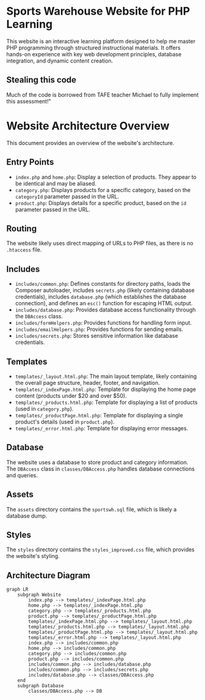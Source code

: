 # Sports Warehouse Website for PHP Learning
This website is an interactive learning platform designed to help me master PHP programming through structured instructional materials. It offers hands-on experience with key web development principles, database integration, and dynamic content creation.

## Stealing this code

Much of the code is borrowed from TAFE teacher Michael to fully implement this assessment!"


# Website Architecture Overview

This document provides an overview of the website's architecture.

## Entry Points

*   `index.php` and `home.php`: Display a selection of products. They appear to be identical and may be aliased.
*   `category.php`: Displays products for a specific category, based on the `categoryId` parameter passed in the URL.
*   `product.php`: Displays details for a specific product, based on the `id` parameter passed in the URL.

## Routing

The website likely uses direct mapping of URLs to PHP files, as there is no `.htaccess` file.

## Includes

*   `includes/common.php`: Defines constants for directory paths, loads the Composer autoloader, includes `secrets.php` (likely containing database credentials), includes `database.php` (which establishes the database connection), and defines an `esc()` function for escaping HTML output.
*   `includes/database.php`: Provides database access functionality through the `DBAccess` class.
*   `includes/formHelpers.php`: Provides functions for handling form input.
*   `includes/emailHelpers.php`: Provides functions for sending emails.
*   `includes/secrets.php`: Stores sensitive information like database credentials.

## Templates

*   `templates/_layout.html.php`: The main layout template, likely containing the overall page structure, header, footer, and navigation.
*   `templates/_indexPage.html.php`: Template for displaying the home page content (products under $20 and over $50).
*   `templates/_products.html.php`: Template for displaying a list of products (used in `category.php`).
*   `templates/_productPage.html.php`: Template for displaying a single product's details (used in `product.php`).
*   `templates/_error.html.php`: Template for displaying error messages.

## Database

The website uses a database to store product and category information. The `DBAccess` class in `classes/DBAccess.php` handles database connections and queries.

## Assets

The `assets` directory contains the `sportswh.sql` file, which is likely a database dump.

## Styles

The `styles` directory contains the `styles_improved.css` file, which provides the website's styling.

## Architecture Diagram

```mermaid
graph LR
    subgraph Website
        index.php --> templates/_indexPage.html.php
        home.php --> templates/_indexPage.html.php
        category.php --> templates/_products.html.php
        product.php --> templates/_productPage.html.php
        templates/_indexPage.html.php --> templates/_layout.html.php
        templates/_products.html.php --> templates/_layout.html.php
        templates/_productPage.html.php --> templates/_layout.html.php
        templates/_error.html.php --> templates/_layout.html.php
        index.php --> includes/common.php
        home.php --> includes/common.php
        category.php --> includes/common.php
        product.php --> includes/common.php
        includes/common.php --> includes/database.php
        includes/common.php --> includes/secrets.php
        includes/database.php --> classes/DBAccess.php
    end
    subgraph Database
        classes/DBAccess.php --> DB
